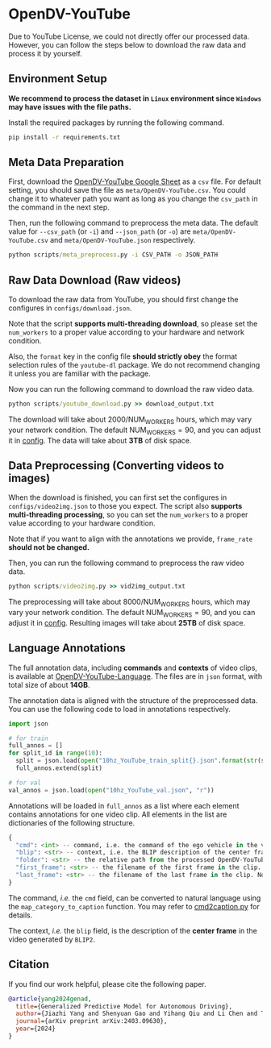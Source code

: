 # OpenDV-YouTube
Due to YouTube License, we could not directly offer our processed data. However, you can follow the steps below to download the raw data and process it by yourself.

## Environment Setup

**We recommend to process the dataset in `Linux` environment since `Windows` may have issues with the file paths.**

Install the required packages by running the following command.

```cmd
pip install -r requirements.txt
```

## Meta Data Preparation
First, download the <a href="https://docs.google.com/spreadsheets/d/1bHWWP_VXeEe5UzIG-QgKFBdH7mNlSC4GFSJkEhFnt2I" target="_blank">OpenDV-YouTube Google Sheet</a> as a `csv` file. For default setting, you should save the file as `meta/OpenDV-YouTube.csv`. You could change it to whatever path you want as long as you change the `csv_path` in the command in the next step.

Then, run the following command to preprocess the meta data. The default value for `--csv_path` (or `-i`) and `--json_path` (or `-o`) are `meta/OpenDV-YouTube.csv` and `meta/OpenDV-YouTube.json` respectively. 

```cmd
python scripts/meta_preprocess.py -i CSV_PATH -o JSON_PATH
```

## Raw Data Download (Raw videos)

To download the raw data from YouTube, you should first change the configures in `configs/download.json`. 

Note that the script **supports multi-threading download**, so please set the `num_workers` to a proper value according to your hardware and network condition.

Also, the `format` key in the config file **should strictly obey** the format selection rules of the `youtube-dl` package. We do not recommend changing it unless you are familiar with the package.

Now you can run the following command to download the raw video data.

```cmd
python scripts/youtube_download.py >> download_output.txt
```

The download will take about $2000/\mathrm{NUM_{WORKERS}}$ hours, which may vary your network condition. 
The default $\mathrm{NUM_{WORKERS}} = 90$, and you can adjust it in [config](configs/download.json#L7).
The data will take about **3TB** of disk space.

## Data Preprocessing (Converting videos to images)

When the download is finished, you can first set the configures in `configs/video2img.json` to those you expect. The script also **supports multi-threading processing**, so you can set the `num_workers` to a proper value according to your hardware condition.

Note that if you want to align with the annotations we provide, `frame_rate` **should not be changed.**

Then, you can run the following command to preprocess the raw video data.

```cmd
python scripts/video2img.py >> vid2img_output.txt
```

The preprocessing will take about $8000/\mathrm{NUM_{WORKERS}}$ hours, which may vary your network condition. 
The default $\mathrm{NUM_{WORKERS}} = 90$, and you can adjust it in [config](configs/video2img.json#L6).
Resulting images will take about **25TB** of disk space.

## Language Annotations

The full annotation data, including **commands** and **contexts** of video clips, is available at <a href="https://huggingface.co/datasets/OpenDriveLab/OpenDV-YouTube-Language" target="_blank">OpenDV-YouTube-Language</a>. The files are in `json` format, with total size of about **14GB**.

The annotation data is aligned with the structure of the preprocessed data. You can use the following code to load in annotations respectively.

```python
import json

# for train
full_annos = []
for split_id in range(10):
  split = json.load(open("10hz_YouTube_train_split{}.json".format(str(split_id)), "r"))
  full_annos.extend(split)

# for val
val_annos = json.load(open("10hz_YouTube_val.json", "r"))
```

Annotations will be loaded in `full_annos` as a list where each element contains annotations for one video clip. All elements in the list are dictionaries of the following structure.

```python
{
  "cmd": <int> -- command, i.e. the command of the ego vehicle in the video clip.
  "blip": <str> -- context, i.e. the BLIP description of the center frame in the video clip.
  "folder": <str> -- the relative path from the processed OpenDV-YouTube dataset root to the image folder of the video clip.
  "first_frame": <str> -- the filename of the first frame in the clip. Note that this file is included in the video clip.
  "last_frame": <str> -- the filename of the last frame in the clip. Note that this file is included in the video clip.
}
```

The command, *i.e.* the `cmd` field, can be converted to natural language using the `map_category_to_caption` function. You may refer to [cmd2caption.py](utils/cmd2caption.py#L158) for details.

The context, *i.e.* the `blip` field, is the description of the **center frame** in the video generated by `BLIP2`.


## Citation

If you find our work helpful, please cite the following paper.

```bibtex
@article{yang2024genad,
  title={Generalized Predictive Model for Autonomous Driving},
  author={Jiazhi Yang and Shenyuan Gao and Yihang Qiu and Li Chen and Tianyu Li and Bo Dai and Kashyap Chitta and Penghao Wu and Jia Zeng and Ping Luo and Jun Zhang and Andreas Geiger and Yu Qiao and Hongyang Li},
  journal={arXiv preprint arXiv:2403.09630},
  year={2024}
}
```